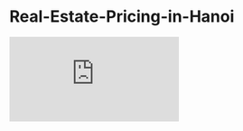 # Real-Estate-Pricing-in-Hanoi
![poster](https://github.com/maiiduong/Real-Estate-Pricing-in-Hanoi/blob/main/Hanoi%20Real%20Estate%20Pricing%20Poster.pdf)
